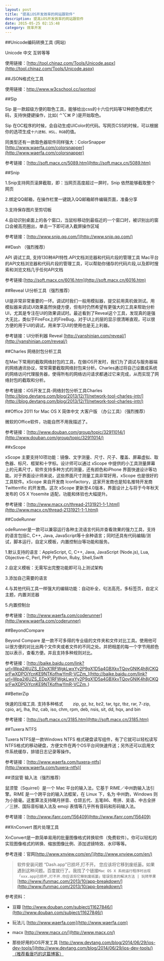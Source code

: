 ```yaml
---
layout: post
title: "提高iOS开发效率的网站跟软件"
description: 提高iOS开发效率的网站跟软件
date: 2015-05-25 02:15:48
category: 效率开发
---
```


##Unicode编码转换工具 (网站)

Unicode 中文 互转等等

使用链接：[http://tool.chinaz.com/Tools/Unicode.aspx](http://tool.chinaz.com/Tools/Unicode.aspx)

##JSON格式化工具

使用链接：http://www.w3cschool.cc/jsontool

##Sip

Sip 是一款超级方便的取色工具，能够给出css的十六位代码等12种颜色模式代码，支持快捷键操作，比如( ⌃⌥⌘ P )是开始取色。

Sip 在OC程序的时候，会自动生成UIColor的代码。写网页CSS的时候，可以根据你的选项生成`十六进制、HSL、RGB`的值。

同类型还有一款取色器软件同样强大：ColorSnapper [http://www.waerfa.com/colorsnapper](http://www.waerfa.com/colorsnapper)

参考链接：[http://soft.macx.cn/5089.htm](http://soft.macx.cn/5089.htm)

##Snip


1.Snip支持网页滚屏截取，即：当网页高度超过一屏时，Snip 依然能够截取整个网页

2.绑定QQ邮箱，在操作栏里一键跳入QQ邮箱邮件编辑页面，准备分享

3.支持保存图片至剪切板

4.自动识别桌面上的各个窗口，当鼠标移动到最临近的一个窗口时，被识别出的窗口会被高亮圈出，单击一下即可进入截屏操作区域

参考链接：[http://www.snip.qq.com/](http://www.snip.qq.com/)

##Dash （强烈推荐）

API 调试工具, 支持130种API特性.API文档浏览器和代码片段的管理工具
Mac平台的API文档浏览器和代码片段的管理工具，可以帮助你储存的代码片段,以及即时搜索和浏览文档几乎任何API文档

参考链接:[http://soft.macx.cn/6016.htm](http://soft.macx.cn/6016.htm)

##Reveal  UI分析工具（强烈推荐）

UI是非常非常重要的一环。调试时我们一般用模拟器，提交前用真机做测试。用模拟器来调试UI效果虽然快捷方便，但有时仍然希望有更强大的工具来帮助分析UI，尤其是专注在UI的效果调试时。最近看到了Reveal这个工具，发现真的是强大无比，类似于FireFox上的FireBug，对于UI上的层的显示很清晰直观，可以很方便的用于UI的调试，用来学习UI的使用也是无上利器。

参考链接：UI分析利器 Reveal [http://yanshinian.com/reveal/](http://yanshinian.com/reveal/)

##Charles 网络封包分析工具

在Mac下常用的截取网络封包的工具，在做iOS开发时，我们为了调试与服务器端的网络通讯协议，常常需要截取网络封包来分析。Charles通过将自己设置成系统的网络访问代理服务器，使得所有的网络访问请求都通过它来完成，从而实现了网络封包的截取和分析。

参考链接：iOS开发工具-网络封包分析工具Charles [http://blog.devtang.com/blog/2013/12/11/network-tool-charles-intr/](http://blog.devtang.com/blog/2013/12/11/network-tool-charles-intr/)


##Office 2011 for Mac OS X 简体中文 大客户版 （办公工具）（强烈推荐）

微软的Office软件，功能自然不用我描述了。

参考链接：[http://www.douban.com/group/topic/32911014/](http://www.douban.com/group/topic/32911014/)

##xScope 

xScope 主要支持10项功能：镜像、文字测量、尺寸、尺子、覆盖、屏幕虚拟、取色器、标尺、框架和十字标。设计师可以通过 xScope 中提供的小工具测量屏幕上的元素尺寸，软件支持多种方式的测量，还有颜色和iPhone 界面快速设计等功能。对于界面设计师来说，这些界面尺寸测量工具非常好用，xScope  也是很好的工具软件。xScope  来自开发商 Iconfactory，这家开发商也是知名推特开发商 Twitterrific 的开发商。这次 xScope 更新至4.0版本，界面设计上与将于今年秋天发布的 OS X Yosemite 适配，功能和体验也大幅提升。

参考链接：[http://www.macx.cn/thread-2131921-1-1.html](http://www.macx.cn/thread-2131921-1-1.html)

##CodeRunner 

odeRunner是一款可以兼容运行各种主流语言代码并查看效果的强力工具，支持的语言包括C, C++, Java, JavaScript等十余种语言；同时还具有代码编辑/测试，脚本运行，自定义模板，内置控制台等功能和服务。

1.默认支持的语言：AppleScript, C, C++, Java, JavaScript (Node.js), Lua, Objective-C, Perl, PHP, Python, Ruby, Shell,Swift

2.自定义模板：无需写出完整功能即可马上测试架构

3.添加自己需要的语言

4.与其他代码工具一样强大的编辑功能：自动补全，句法高亮，多标签页，自定义主题，内置浏览器

5.内置控制台

参考链接：[http://www.waerfa.com/coderunner](http://www.waerfa.com/coderunner)

##BeyondCompare

Beyond Compare 是一款不可多得的专业级的文件夹和文件对比工具。使用他可以很方便的对比出两个文件夹或者文件的不同之处。并把相差的每一个字节用颜色加以表示，查看方便。并且支持多种规则对比。

参考链接：[http://baike.baidu.com/link?url=Wpa2i6UZS_EDpX1RFWgkLwxYy2P9qX1D5a4GBXkvTQovGNlK4h8jCKQsrFwXDPOiYcnKE9NTKofhwYmR-VCZm_](http://baike.baidu.com/link?url=Wpa2i6UZS_EDpX1RFWgkLwxYy2P9qX1D5a4GBXkvTQovGNlK4h8jCKQsrFwXDPOiYcnKE9NTKofhwYmR-VCZm_)

##BetterZip

快速的压缩工具. 支持多种格式
　　zip, gz, bz, bz2, tar, tgz, tbz, rar, 7-zip, cpio, arj, lha, lhz, cab, iso, chm, rpm, deb, nsis, sit, dd, hqx, and bin

参考链接：[http://soft.macx.cn/3185.htm](http://soft.macx.cn/3185.htm)

##Tuxera NTFS 

Tuxera NTFS是一款Windows NTFS 格式硬盘读写组件，有了它就可以轻松读写NTFS格式的移动硬盘，方便文件在两个OS平台间快速传送；另外还可以启用文件系统缓存，排错日志记录等操作。

参考链接：[http://www.waerfa.com/tuxera-ntfs](http://www.waerfa.com/tuxera-ntfs)[

##须鼠管 输入法（强烈推荐）

鼠须管（Squirrel）是一个 Mac 平台的输入法，它基于 RIME／中州韵输入法引擎。RIME 是一个跨平台的输入法框架，在 Linux 下，名为 中州韵，Windows 则为小狼毫。这套算法支持朙月拼音、仓颉五代、五笔86、粤拼、吴语、中古全拼／三拼、国际音标输入法及 emoji 表情等几乎所有音码和形码输入法。

参考链接：[http://www.ifanr.com/156409](http://www.ifanr.com/156409)

##XnConvert 图片处理工具

XnConvert是一款简单易用的批量图像格式转换软件（免费软件）。你可以轻松的实现图像格式的转换、缩放图像比例、添加滤镜特效、水印等等。

参考连接：官网[http://www.xnview.com/en/](http://www.xnview.com/en/)


>软件安装问题
“Dash.app”已损坏,打不开。 您应该将它移到废纸篓。如果遇到这种问题。百度就行了。我找了个链接`Mac OS X 系统运行程序时出现「xxx.app已损坏,打不开.你应该将它移到废纸篓」错误信息的解决方法 | 玩转苹果` [http://www.ifunmac.com/2013/10/app-breakdown/](http://www.ifunmac.com/2013/10/app-breakdown/)


参考资料：

 * 豆瓣 [http://www.douban.com/subject/11627846/](http://www.douban.com/subject/11627846/)

 * 玩法儿 [http://www.waerfa.com](http://www.waerfa.com)

 * macx [http://www.macx.cn/](http://www.macx.cn/)

 * 那些好用的iOS开发工具 [http://www.devtang.com/blog/2014/06/29/ios-dev-tools/](http://www.devtang.com/blog/2014/06/29/ios-dev-tools/)（推荐看唐巧的这篇博客）


















